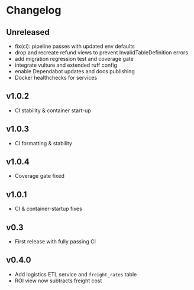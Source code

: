 # Changelog

## Unreleased
- fix(ci): pipeline passes with updated env defaults
- drop and recreate refund views to prevent InvalidTableDefinition errors
- add migration regression test and coverage gate
- integrate vulture and extended ruff config
- enable Dependabot updates and docs publishing
- Docker healthchecks for services

## v1.0.2
- CI stability & container start-up

## v1.0.3
- CI formatting & stability

## v1.0.4
- Coverage gate fixed

## v1.0.1
- CI & container-startup fixes

## v0.3
- First release with fully passing CI

## v0.4.0
- Add logistics ETL service and `freight_rates` table
- ROI view now subtracts freight cost
